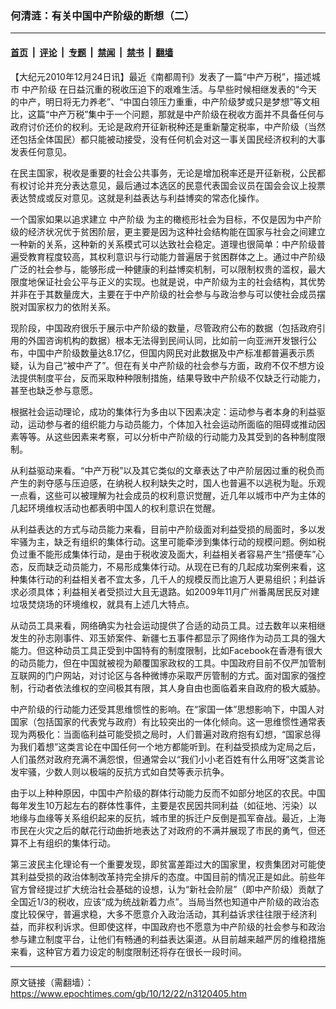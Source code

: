 ### 何清涟：有关中国中产阶级的断想（二）

---

#### [首页](../../../..?n3120405) &nbsp;|&nbsp; [评论](../../../../../epoch-comment?n3120405) &nbsp;|&nbsp; [专题](../../../../../epoch-special?n3120405) &nbsp;|&nbsp; [禁闻](../../../../../epoch-news?n3120405) &nbsp;|&nbsp; [禁书](../../../../../books?n3120405) &nbsp;|&nbsp; [翻墙](https://github.com/gfw-breaker/nogfw/blob/master/README.md?n3120405)


<div class="post_content" id="artbody" itemprop="articleBody">
 <!-- article content begin -->
 <p>
  【大纪元2010年12月24日讯】最近《南都周刊》发表了一篇“中产万税”，描述城市
  <ok href="https://www.epochtimes.com/gb/tag/%E4%B8%AD%E4%BA%A7%E9%98%B6%E7%BA%A7.html">
   中产阶级
  </ok>
  在日益沉重的税收压迫下的艰难生活。与早些时候相继发表的“今天的中产，明日将无力养老”、“中国白领压力重重，中产阶级梦或只是梦想”等文相比，这篇“中产万税”集中于一个问题，那就是中产阶级在税收方面并不具备任何与政府讨价还价的权利。无论是政府开征新税种还是重新釐定税率，中产阶级（当然还包括全体国民）都只能被动接受，没有任何机会对这一事关国民经济权利的大事发表任何意见。
 </p>
 <p>
  在民主国家，税收是重要的社会公共事务，无论是增加税率还是开征新税，公民都有权讨论并充分表达意见，最后通过本选区的民意代表国会议员在国会会议上投票表达赞成或反对意见。这就是利益表达与利益博奕的常态化操作。
 </p>
 <p>
  一个国家如果以追求建立
  <ok href="https://www.epochtimes.com/gb/tag/%E4%B8%AD%E4%BA%A7%E9%98%B6%E7%BA%A7.html">
   中产阶级
  </ok>
  为主的橄榄形社会为目标，不仅是因为中产阶级的经济状况优于贫困阶层，更主要是因为这种社会结构能在国家与社会之间建立一种新的关系，这种新的关系模式可以达致社会稳定。道理也很简单：中产阶级普遍受教育程度较高，其权利意识与行动能力普遍居于贫困群体之上。通过中产阶级广泛的社会参与，能够形成一种健康的利益博奕机制，可以限制权贵的滥权，最大限度地保证社会公平与正义的实现。也就是说，中产阶级为主的社会结构，其优势并非在于其数量庞大，主要在于中产阶级的社会参与与政治参与可以使社会成员摆脱对国家权力的依附关系。
 </p>
 <p>
  现阶段，中国政府很乐于展示中产阶级的数量，尽管政府公布的数据（包括政府引用的外国咨询机构的数据）根本无法得到民间认同，比如前一向亚洲开发银行公布，中国中产阶级数量达8.17亿，但国内网民对此数据及中产标准都普遍表示质疑，认为自己“被中产了”。但在有关中产阶级的社会参与方面，政府不仅不想方设法提供制度平台，反而采取种种限制措施，结果导致中产阶级不仅缺乏行动能力，甚至也缺乏参与意愿。
 </p>
 <p>
  根据社会运动理论，成功的集体行为多由以下因素决定：运动参与者本身的利益驱动，运动参与者的组织能力与动员能力，个体加入社会运动所面临的阻碍或推动因素等等。从这些因素来考察，可以分析中产阶级的行动能力及其受到的各种制度限制。
 </p>
 <p>
  从利益驱动来看。“中产万税”以及其它类似的文章表达了中产阶层因过重的税负而产生的剥夺感与压迫感，在纳税人权利缺失之时，国人也普遍不以逃税为耻。乐观一点看，这些可以被理解为社会成员的权利意识觉醒，近几年以城市中产为主体的几起环境维权活动也都表明中国人的权利意识在觉醒。
 </p>
 <p>
  从利益表达的方式与动员能力来看，目前中产阶级面对利益受损的局面时，多以发牢骚为主，缺乏有组织的集体行动。这里可能牵涉到集体行动的规模问题。例如税负过重不能形成集体行动，是由于税收波及面大，利益相关者容易产生“搭便车”心态，反而缺乏动员能力，不易形成集体行动。从现在已有的几起成功案例来看，这种集体行动的利益相关者不宜太多，几千人的规模反而比逾万人更易组织；利益诉求必须具体；利益相关者受损过大且无退路。如2009年11月广州番禺居民反对建垃圾焚烧场的环境维权，就具有上述几大特点。
 </p>
 <p>
  从动员工具来看，网络确实为社会运动提供了合适的动员工具。过去数年以来相继发生的孙志刚事件、邓玉娇案件、新疆七五事件都显示了网络作为动员工具的强大能力。但这种动员工具正受到中国特有的制度限制，比如Facebook在香港有很大的动员能力，但在中国就被视为颠覆国家政权的工具。中国政府目前不仅严加管制互联网的门户网站，对讨论区与各种微博亦采取严厉管制的方式。面对国家的强控制，行动者依法维权的空间极其有限，其人身自由也面临着来自政府的极大威胁。
 </p>
 <p>
  中产阶级的行动能力还受其思维惯性的影响。在“家国一体”思想影响下，中国人对国家（包括国家的代表党与政府）有比较突出的一体化倾向。这一思维惯性通常表现为两极化：当面临利益可能受损之局时，人们普遍对政府抱有幻想，“国家总得为我们着想”这类言论在中国任何一个地方都能听到。在利益受损成为定局之后，人们虽然对政府充满不满怨恨，但通常会以“我们小小老百姓有什么用呀”这类言论发牢骚，少数人则以极端的反抗方式如自焚等表示抗争。
 </p>
 <p>
  由于以上种种原因，中国中产阶级的群体行动能力反而不如部分地区的农民。中国每年发生10万起左右的群体性事件，主要是农民因共同利益（如征地、污染）以地缘与血缘等关系组织起来的反抗，城市里的拆迁户反倒是孤军奋战。最近，上海市民在火灾之后的献花行动曲折地表达了对政府的不满并展现了市民的勇气，但还算不上有组织的集体行动。
 </p>
 <p>
  第三波民主化理论有一个重要发现，即贫富差距过大的国家里，权贵集团对可能使其利益受损的政治体制改革持完全排斥的态度。中国目前的情况正是如此。前些年官方曾经提过扩大统治社会基础的设想，认为“新社会阶层”（即中产阶级）贡献了全国近1/3的税收，应该“成为统战新着力点”。当局当然也知道中产阶级的政治态度比较保守，普遍求稳，大多不愿意介入政治活动，其利益诉求往往限于经济利益，而非权利诉求。但即使这样，中国政府也不愿意为中产阶级的社会参与和政治参与建立制度平台，让他们有畅通的利益表达渠道。从目前越来越严厉的维稳措施来看，这种官方着力设定的制度限制还将存在很长一段时间。
 </p>
 <!-- article content end -->
 <div id="below_article_ad">
 </div>
</div>


---

原文链接（需翻墙）：https://www.epochtimes.com/gb/10/12/22/n3120405.htm